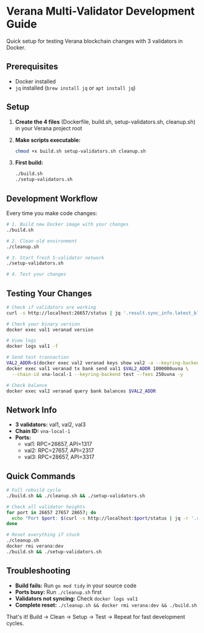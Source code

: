 # Verana Multi-Validator Development Guide

Quick setup for testing Verana blockchain changes with 3 validators in Docker.

## Prerequisites

- Docker installed
- `jq` installed (`brew install jq` or `apt install jq`)

## Setup

1. **Create the 4 files** (Dockerfile, build.sh, setup-validators.sh, cleanup.sh) in your Verana project root

2. **Make scripts executable:**
   ```bash
   chmod +x build.sh setup-validators.sh cleanup.sh
   ```

3. **First build:**
   ```bash
   ./build.sh
   ./setup-validators.sh
   ```

## Development Workflow

Every time you make code changes:

```bash
# 1. Build new Docker image with your changes
./build.sh

# 2. Clean old environment
./cleanup.sh

# 3. Start fresh 5-validator network
./setup-validators.sh

# 4. Test your changes
```

## Testing Your Changes

```bash
# Check if validators are working
curl -s http://localhost:26657/status | jq '.result.sync_info.latest_block_height'

# Check your binary version
docker exec val1 veranad version

# View logs
docker logs val1 -f

# Send test transaction
VAL2_ADDR=$(docker exec val2 veranad keys show val2 -a --keyring-backend test)
docker exec val1 veranad tx bank send val1 $VAL2_ADDR 1000000uvna \
  --chain-id vna-local-1 --keyring-backend test --fees 250uvna -y

# Check balance
docker exec val2 veranad query bank balances $VAL2_ADDR
```

## Network Info

- **3 validators:** val1, val2, val3
- **Chain ID:** `vna-local-1`
- **Ports:**
    - val1: RPC=26657, API=1317
    - val2: RPC=27657, API=2317
    - val3: RPC=28657, API=3317

## Quick Commands

```bash
# Full rebuild cycle
./build.sh && ./cleanup.sh && ./setup-validators.sh

# Check all validator heights
for port in 26657 27657 28657; do
  echo "Port $port: $(curl -s http://localhost:$port/status | jq -r '.result.sync_info.latest_block_height')"
done

# Reset everything if stuck
./cleanup.sh
docker rmi verana:dev
./build.sh && ./setup-validators.sh
```

## Troubleshooting

- **Build fails:** Run `go mod tidy` in your source code
- **Ports busy:** Run `./cleanup.sh` first
- **Validators not syncing:** Check `docker logs val1`
- **Complete reset:** `./cleanup.sh && docker rmi verana:dev && ./build.sh`

That's it! Build → Clean → Setup → Test → Repeat for fast development cycles.